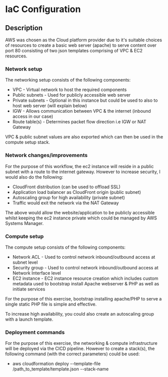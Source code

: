 # IaC Configuration

## Description

AWS was chosen as the Cloud platform provider due to it's suitable choices of resources to create a basic web server (apache) to serve content over port 80 consisting of two json templates comprising of VPC & EC2 resources.

### Network setup

The networking setup consists of the following components:

- VPC	-				Virtual network to host the required components
- Public subnets	-	Used for publicly accessible web server	
- Private subnets	-	Optional in this instance but could be used to also to host web server (will explain below)
- IGW				-	Allows communication between VPC & the internet (inbound access in our case)
- Route table(s)	-	Determines packet flow direction i.e IGW or NAT Gateway

VPC & public subnet values are also exported which can then be used in the compute setup stack.

### Network changes/improvements

For the purpose of this workflow, the ec2 instance will reside in a public subnet with a route to the internet gateway. However to increase security, I would also do the following:

- CloudFront distribution (can be used to offload SSL)
- Application load balancer as CloudFront origin (public subnet)
- Autoscaling group for high availability (private subnet)
- Traffic would exit the network via the NAT Gateway

The above would allow the website/application to be publicly accessible whilst keeping the ec2 instance private which could be managed by AWS Systems Manager. 



### Compute setup

The compute setup consists of the following components:

- Network ACL 		-	Used to control network inbound/outbound access at subnet level
- Security group	-	Used to control network inbound/outbound access at Network Interface level
- EC2 instance		-	EC2 instance resource creation which includes custom metadata used to bootstrap install Apache webserver & PHP as well as initiate services

For the purpose of this exercise, bootstrap installing apache/PHP to serve a single static PHP file is simple and effective.

To increase high availability, you could also create an autoscaling group with a launch template.



### Deployment commands

For the purpose of this exercise, the networking & compute infrastructure will be deployed via the CICD pipeline. However to create a stack(s), the following command (with the correct parameters) could be used:

* aws cloudformation deploy --template-file /path_to_template/template.json --stack-name <stackName> 


